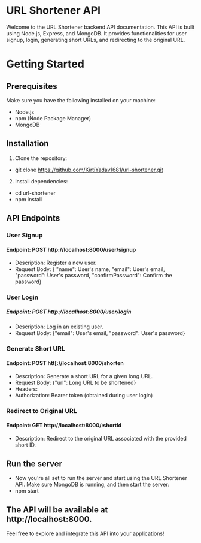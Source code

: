 # URL Shortener API
Welcome to the URL Shortener backend API documentation. This API is built using Node.js, Express, and MongoDB. It provides functionalities for user signup, login, generating short URLs, and redirecting to the original URL.

# Getting Started
## Prerequisites
Make sure you have the following installed on your machine:
- Node.js
- npm (Node Package Manager)
- MongoDB
## Installation
1. Clone the repository:
- git clone https://github.com/KirtiYadav1681/url-shortener.git

2. Install dependencies:
- cd url-shortener
- npm install

## API Endpoints
### User Signup
#### Endpoint: POST http://localhost:8000/user/signup
- Description: Register a new user.
- Request Body: { "name": User's name, "email": User's email, "password": User's password, "confirmPassword": Confirm the password}
### User Login
##### Endpoint: POST http://localhost:8000/user/login
- Description: Log in an existing user.
- Request Body: {"email": User's email, "password": User's password}
### Generate Short URL
#### Endpoint: POST htt[://localhost:8000/shorten
- Description: Generate a short URL for a given long URL.
- Request Body: {"url": Long URL to be shortened}
- Headers:
- Authorization: Bearer token (obtained during user login)
### Redirect to Original URL
#### Endpoint: GET http://localhost:8000/:shortId
- Description: Redirect to the original URL associated with the provided short ID.
  
## Run the server
- Now you're all set to run the server and start using the URL Shortener API. Make sure MongoDB is running, and then start the server:
- npm start

## The API will be available at http://localhost:8000.

Feel free to explore and integrate this API into your applications!
